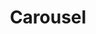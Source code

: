 ---
layout: pattern.njk
tags: 
    - maps_components_de
key: carousel-maps_de
title: Carousel
parent: maps_components_de
image: maps/overview/carousel.webp
keywords: logo, brand, signet, pleitegeier
order: 10
---